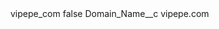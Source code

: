 <?xml version="1.0" encoding="UTF-8"?>
<CustomMetadata xmlns="http://soap.sforce.com/2006/04/metadata" xmlns:xsi="http://www.w3.org/2001/XMLSchema-instance" xmlns:xsd="http://www.w3.org/2001/XMLSchema">
    <label>vipepe_com</label>
    <protected>false</protected>
    <values>
        <field>Domain_Name__c</field>
        <value xsi:type="xsd:string">vipepe.com</value>
    </values>
</CustomMetadata>

